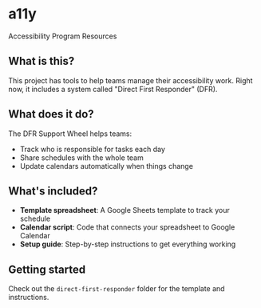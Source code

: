 # a11y
Accessibility Program Resources

## What is this?

This project has tools to help teams manage their accessibility work. Right now, it includes a system called "Direct First Responder" (DFR).

## What does it do?

The DFR Support Wheel helps teams:
- Track who is responsible for tasks each day
- Share schedules with the whole team
- Update calendars automatically when things change

## What's included?

- **Template spreadsheet**: A Google Sheets template to track your schedule
- **Calendar script**: Code that connects your spreadsheet to Google Calendar
- **Setup guide**: Step-by-step instructions to get everything working

## Getting started

Check out the `direct-first-responder` folder for the template and instructions.
